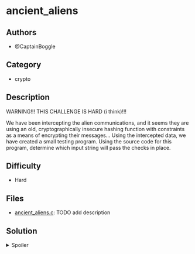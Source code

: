 # ancient_aliens

## Authors

- @CaptainBoggle


## Category
- crypto

## Description

WARNING!!! THIS CHALLENGE IS HARD (i think)!!!

We have been intercepting the alien communications, and it seems they are using an old, cryptographically insecure hashing function with constraints as a means of encrypting their messages...
Using the intercepted data, we have created a small testing program. Using the source code for this program, determine which input string will pass the checks in place. 

## Difficulty

- Hard



## Files
- [ancient_aliens.c](./_ctfd/files/ancient_aliens.c): TODO add description



## Solution

<details>
<summary>Spoiler</summary>

### Idea

Reverse the constrained CRC64 algorithm using symbolic execution.

### Walkthrough

# Method 1: KLEE
See solve.c for writeup.

# Method 2: MATHS???

Something about chinese remainder theorem, writeup by @yellowsubmarine1447 coming soon TM.

### Flag

`BEGINNER{iM_noT_reDUnDanT}`

</details>
